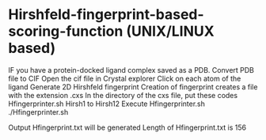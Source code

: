 # Hirshfeld-fingerprint-based-scoring-function (UNIX/LINUX based)
IF you have a protein-docked ligand complex saved as a PDB. 
Convert PDB file to CIF
Open the cif file in Crystal explorer
Click on each atom of the ligand
Generate 2D Hirshfeld fingerprint
Creation of fingerprint creates a file with the extension .cxs
In the directory of the cxs file, put these codes
Hfingerprinter.sh
Hirsh1 to Hirsh12
Execute Hfingerprinter.sh
./Hfingerprinter.sh

Output Hfingerprint.txt will be generated
Length of Hfingerprint.txt is 156

